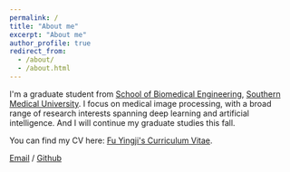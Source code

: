 ```yaml
---
permalink: /
title: "About me"
excerpt: "About me"
author_profile: true
redirect_from: 
  - /about/
  - /about.html
---
```


I'm a graduate student from [School of Biomedical Engineering](https://portal.smu.edu.cn/swyxgcxy/index.htm), [Southern Medical University](http://www.smu.edu.cn/). 
I focus on medical image processing, with a broad range of research interests spanning deep learning and artificial intelligence. And I will continue my graduate studies this fall.


You can find my CV here: [Fu Yingji's Curriculum Vitae](../files/Curriculum_Vitae.pdf).

[Email](shaungodlie00@gmail.com) / [Github](https://github.com/shaun919) 


